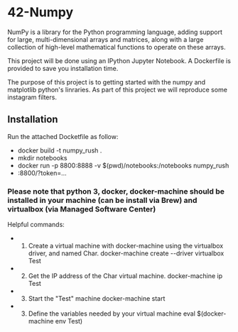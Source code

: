 # 42-Numpy

NumPy is a library for the Python programming language, adding support for large, multi-dimensional arrays and matrices, along with a large collection of high-level mathematical functions to operate on these arrays.

This project will be done using an IPython Jupyter Notebook. A Dockerfile is provided to save you installation time. 

The purpose of this project is to getting started with the numpy and matplotlib python's linraries. As part of this project we will reproduce some instagram filters.


## Installation

Run the attached Docketfile as follow:
* docker build -t numpy_rush .
* mkdir notebooks
* docker run -p 8800:8888 -v $(pwd)/notebooks:/notebooks numpy_rush
* <docker-host-ip>:8800/?token=...
 
### Please note that python 3, docker, docker-machine should be installed in your machine (can be install via Brew) and virtualbox (via Managed Software Center)

Helpful commands:
* 1. Create a virtual machine with docker-machine using the virtualbox driver, and named Char.
  docker-machine create --driver virtualbox Test
* 2. Get the IP address of the Char virtual machine.
  docker-machine ip Test
* 3. Start the "Test" machine
  docker-machine start
* 3. Define the variables needed by your virtual machine 
  eval $(docker-machine env Test)

